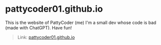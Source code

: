 # pattycoder01.github.io
This is the website of PattyCoder (me)
I'm a small dev whose code is bad (made with ChatGPT).
Have fun!

> Link:
> [pattycoder01.github.io](https://pattycoder01.github.io)